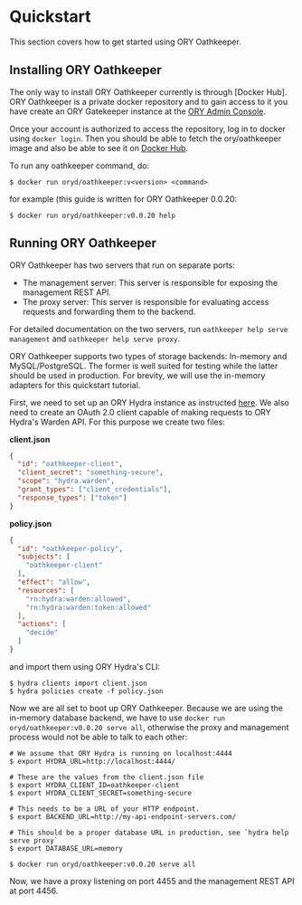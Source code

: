 # Quickstart

This section covers how to get started using ORY Oathkeeper.

## Installing ORY Oathkeeper

The only way to install ORY Oathkeeper currently is through [Docker Hub]. ORY Oathkeeper is a private docker repository
and to gain access to it you have create an ORY Gatekeeper instance at the [ORY Admin Console](https://admin.ory.am).

Once your account is authorized to access the repository, log in to docker using `docker login`. Then you should
be able to fetch the ory/oathkeeper image and also be able to see it on [Docker Hub](https://hub.docker.com/r/oryd/oathkeeper/).

To run any oathkeeper command, do:

```
$ docker run oryd/oathkeeper:v<version> <command>
```

for example (this guide is written for ORY Oathkeeper 0.0.20:

```
$ docker run oryd/oathkeeper:v0.0.20 help
```

## Running ORY Oathkeeper

ORY Oathkeeper has two servers that run on separate ports:

* The management server: This server is responsible for exposing the management REST API.
* The proxy server: This server is responsible for evaluating access requests and forwarding them to the backend.

For detailed documentation on the two servers, run `oathkeeper help serve management` and `oathkeeper help serve proxy`.

ORY Oathkeeper supports two types of storage backends: In-memory and MySQL/PostgreSQL. The former is well suited
for testing while the latter should be used in production. For brevity, we will use the in-memory adapters for this
quickstart tutorial.

First, we need to set up an ORY Hydra instance as instructed [here](https://ory.gitbooks.io/hydra/content/install.html).
We also need to create an OAuth 2.0 client capable of making requests to ORY Hydra's Warden API. For this purpose we
create two files:

**client.json**
```json
{
  "id": "oathkeeper-client",
  "client_secret": "something-secure",
  "scope": "hydra.warden",
  "grant_types": ["client_credentials"],
  "response_types": ["token"]
}
```

**policy.json**
```json
{
  "id": "oathkeeper-policy",
  "subjects": [
    "oathkeeper-client"
  ],
  "effect": "allow",
  "resources": [
    "rn:hydra:warden:allowed",
    "rn:hydra:warden:token:allowed"
  ],
  "actions": [
    "decide"
  ]
}
```

and import them using ORY Hydra's CLI:

```
$ hydra clients import client.json
$ hydra policies create -f policy.json
```

Now we are all set to boot up ORY Oathkeeper. Because we are using the in-memory database backend, we have to use
`docker run oryd/oathkeeper:v0.0.20 serve all`, otherwise the proxy and management process would not be able to talk to each other:

```
# We assume that ORY Hydra is running on localhost:4444
$ export HYDRA_URL=http://localhost:4444/

# These are the values from the client.json file
$ export HYDRA_CLIENT_ID=oathkeeper-client
$ export HYDRA_CLIENT_SECRET=something-secure

# This needs to be a URL of your HTTP endpoint.
$ export BACKEND_URL=http://my-api-endpoint-servers.com/

# This should be a proper database URL in production, see `hydra help serve proxy`
$ export DATABASE_URL=memory

$ docker run oryd/oathkeeper:v0.0.20 serve all
```

Now, we have a proxy listening on port 4455 and the management REST API at port 4456.
